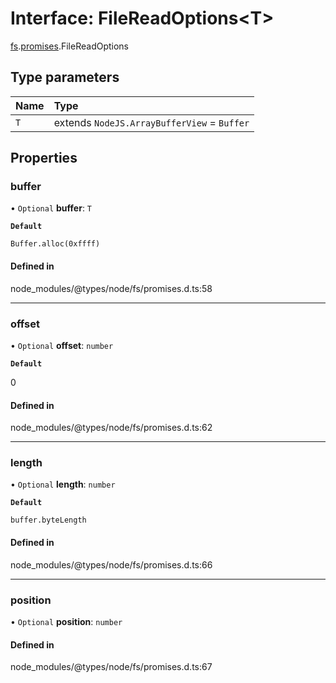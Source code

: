 # Interface: FileReadOptions<T\>

[fs](../modules/fs.md).[promises](../modules/fs.promises.md).FileReadOptions

## Type parameters

| Name | Type |
| :------ | :------ |
| `T` | extends `NodeJS.ArrayBufferView` = `Buffer` |

## Properties

### buffer

• `Optional` **buffer**: `T`

**`Default`**

`Buffer.alloc(0xffff)`

#### Defined in

node_modules/@types/node/fs/promises.d.ts:58

___

### offset

• `Optional` **offset**: `number`

**`Default`**

0

#### Defined in

node_modules/@types/node/fs/promises.d.ts:62

___

### length

• `Optional` **length**: `number`

**`Default`**

`buffer.byteLength`

#### Defined in

node_modules/@types/node/fs/promises.d.ts:66

___

### position

• `Optional` **position**: `number`

#### Defined in

node_modules/@types/node/fs/promises.d.ts:67

